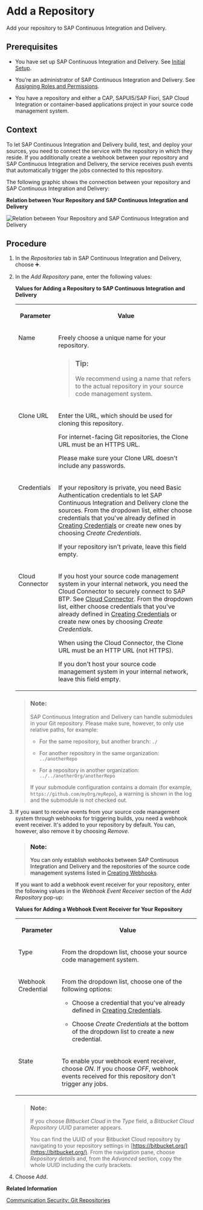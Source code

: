 <!-- loiofc55872ed1f04e7fb78bdee01a977d5a -->

<link rel="stylesheet" type="text/css" href="css/sap-icons.css"/>

# Add a Repository

Add your repository to SAP Continuous Integration and Delivery.



<a name="loiofc55872ed1f04e7fb78bdee01a977d5a__prereq_q2l_4z1_xlb"/>

## Prerequisites

-   You have set up SAP Continuous Integration and Delivery. See [Initial Setup](initial-setup-719acaf.md).

-   You’re an administrator of SAP Continuous Integration and Delivery. See [Assigning Roles and Permissions](assigning-roles-and-permissions-c679ebd.md).

-   You have a repository and either a CAP, SAPUI5/SAP Fiori, SAP Cloud Integration or container-based applications project in your source code management system.




<a name="loiofc55872ed1f04e7fb78bdee01a977d5a__context_gwt_flv_znb"/>

## Context

To let SAP Continuous Integration and Delivery build, test, and deploy your sources, you need to connect the service with the repository in which they reside. If you additionally create a webhook between your repository and SAP Continuous Integration and Delivery, the service receives push events that automatically trigger the jobs connected to this repository.

The following graphic shows the connection between your repository and SAP Continuous Integration and Delivery:

  
  
**Relation between Your Repository and SAP Continuous Integration and Delivery**

![Relation between Your Repository and SAP Continuous Integration and Delivery](images/Repositories_6796338.png "Relation between Your Repository and SAP Continuous Integration and
                            Delivery")



<a name="loiofc55872ed1f04e7fb78bdee01a977d5a__steps_hwt_flv_znb"/>

## Procedure

1.  In the *Repositories* tab in SAP Continuous Integration and Delivery, choose :heavy_plus_sign:.

2.  In the *Add Repository* pane, enter the following values:

    **Values for Adding a Repository to SAP Continuous Integration and Delivery**


    <table>
    <tr>
    <th valign="top">

    Parameter
    
    </th>
    <th valign="top">

    Value
    
    </th>
    </tr>
    <tr>
    <td valign="top">
    
    Name
    
    </td>
    <td valign="top">
    
    Freely choose a unique name for your repository.

    > ### Tip:  
    > We recommend using a name that refers to the actual repository in your source code management system.


    
    </td>
    </tr>
    <tr>
    <td valign="top">
    
    Clone URL
    
    </td>
    <td valign="top">
    
    Enter the URL, which should be used for cloning this repository.

    For internet-facing Git repositories, the Clone URL must be an HTTPS URL.

    Please make sure your Clone URL doesn't include any passwords.
    
    </td>
    </tr>
    <tr>
    <td valign="top">
    
    Credentials
    
    </td>
    <td valign="top">
    
    If your repository is private, you need Basic Authentication credentials to let SAP Continuous Integration and Delivery clone the sources. From the dropdown list, either choose credentials that you've already defined in [Creating Credentials](creating-credentials-6658c81.md) or create new ones by choosing *Create Credentials*.

    If your repository isn't private, leave this field empty.
    
    </td>
    </tr>
    <tr>
    <td valign="top">
    
    Cloud Connector
    
    </td>
    <td valign="top">
    
    If you host your source code management system in your internal network, you need the Cloud Connector to securely connect to SAP BTP. See [Cloud Connector](https://help.sap.com/viewer/cca91383641e40ffbe03bdc78f00f681/Cloud/en-US/e6c7616abb5710148cfcf3e75d96d596.html). From the dropdown list, either choose credentials that you've already defined in [Creating Credentials](creating-credentials-6658c81.md) or create new ones by choosing *Create Credentials*.

    When using the Cloud Connector, the Clone URL must be an HTTP URL \(not HTTPS\).

    If you don't host your source code management system in your internal network, leave this field empty.
    
    </td>
    </tr>
    </table>
    
    > ### Note:  
    > SAP Continuous Integration and Delivery can handle submodules in your Git repository. Please make sure, however, to only use relative paths, for example:
    > 
    > -   For the same repository, but another branch: `./`
    > 
    > -   For another repository in the same organization: `../anotherRepo`
    > 
    > -   For a repository in another organization: `../../anotherOrg/anotherRepo`
    > 
    > 
    > If your submodule configuration contains a domain \(for example, `https://github.com/myOrg/myRepo`\), a warning is shown in the log and the submodule is not checked out.

3.  If you want to receive events from your source code management system through webhooks for triggering builds, you need a webhook event receiver. It's added to your repository by default. You can, however, also remove it by choosing *Remove*.

    > ### Note:  
    > You can only establish webhooks between SAP Continuous Integration and Delivery and the repositories of the source code management systems listed in [Creating Webhooks](creating-webhooks-a273cff.md).

    If you want to add a webhook event receiver for your repository, enter the following values in the *Webhook Event Receiver* section of the *Add Repository* pop-up:

    **Values for Adding a Webhook Event Receiver for Your Repository**


    <table>
    <tr>
    <th valign="top">

    Parameter
    
    </th>
    <th valign="top">

    Value
    
    </th>
    </tr>
    <tr>
    <td valign="top">
    
    Type
    
    </td>
    <td valign="top">
    
    From the dropdown list, choose your source code management system.
    
    </td>
    </tr>
    <tr>
    <td valign="top">
    
    Webhook Credential
    
    </td>
    <td valign="top">
    
    From the dropdown list, choose one of the following options:

    -   Choose a credential that you've already defined in [Creating Credentials](creating-credentials-6658c81.md).

    -   Choose *Create Credentials* at the bottom of the dropdown list to create a new credential.



    
    </td>
    </tr>
    <tr>
    <td valign="top">
    
    State
    
    </td>
    <td valign="top">
    
    To enable your webhook event receiver, choose *ON*. If you choose *OFF*, webhook events received for this repository don't trigger any jobs.
    
    </td>
    </tr>
    </table>
    
    > ### Note:  
    > If you choose *Bitbucket Cloud* in the *Type* field, a *Bitbucket Cloud Repository UUID* parameter appears.
    > 
    > You can find the UUID of your Bitbucket Cloud repository by navigating to your repository settings in [https://bitbucket.org/](https://bitbucket.org/). From the navigation pane, choose *Repository details* and, from the *Advanced* section, copy the whole UUID including the curly brackets.

4.  Choose *Add*.


**Related Information**  


[Communication Security: Git Repositories](git-repositories-2568687.md#loio25686879a3a740ec9c5d01c6070c3610 "Find out about secure network communication between SAP Continuous Integration and Delivery and Internet-facing and corporate Git repositories.")

